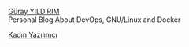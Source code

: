 <p>
<a href="https://www.gurayyildirim.com.tr/">Güray YILDIRIM</a>
<br>Personal Blog About DevOps, GNU/Linux and Docker  
</p> 
<p>
<a href="https://www.kadinyazilimci.com/">Kadın Yazılımcı</a>
</p> 
